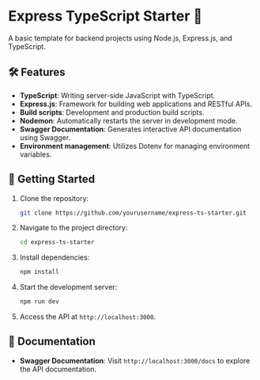 # Express TypeScript Starter 🚀

A basic template for backend projects using Node.js, Express.js, and TypeScript.

## 🛠️ Features

- **TypeScript**: Writing server-side JavaScript with TypeScript.
- **Express.js**: Framework for building web applications and RESTful APIs.
- **Build scripts**: Development and production build scripts.
- **Nodemon**: Automatically restarts the server in development mode.
- **Swagger Documentation**: Generates interactive API documentation using Swagger.
- **Environment management**: Utilizes Dotenv for managing environment variables.

## 🚀 Getting Started

1. Clone the repository:

    ```bash
    git clone https://github.com/yourusername/express-ts-starter.git
    ```

2. Navigate to the project directory:

    ```bash
    cd express-ts-starter
    ```

3. Install dependencies:

    ```bash
    npm install
    ```

4. Start the development server:

    ```bash
    npm run dev
    ```

5. Access the API at `http://localhost:3000`.

## 📖 Documentation

- **Swagger Documentation**: Visit `http://localhost:3000/docs` to explore the API documentation.


